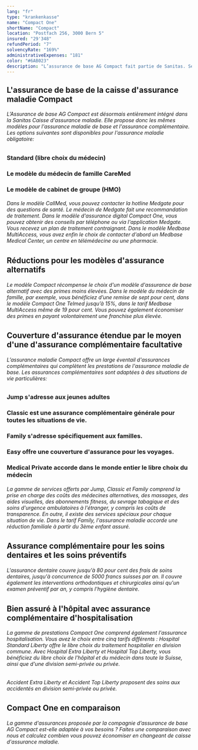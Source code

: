 ```yaml
---
lang: "fr"
type: "krankenkasse"
name: "Compact One"
shortName: "Compact"
location: "Postfach 256, 3000 Bern 5"
insured: "29'348"
refundPeriod: "7"
solvencyRate: "169%"
administrativeExpenses: "181"
color: "#6AB023"
description: "L’assurance de base AG Compact fait partie de Sanitas. Selon l'Office fédéral de la santé publique, quelque 43 000 personnes ont contracté une assurance auprès de la caisse d'assurance maladie. En plus des modèles d'assurance de base obligatoires, Compact propose également diverses assurances complémentaires."
---
```


## L'assurance de base de la caisse d'assurance maladie Compact

###### L’Assurance de base AG Compact est désormais entièrement intégré dans la Sanitas Caisse d'assurance maladie. Elle propose donc les mêmes modèles pour l'assurance maladie de base et l'assurance complémentaire. Les options suivantes sont disponibles pour l'assurance maladie obligatoire:

### Standard (libre choix du médecin)

### Le modèle du médecin de famille CareMed

### Le modèle de cabinet de groupe (HMO)

###### Dans le modèle CallMed, vous pouvez contacter la hotline Medgate pour des questions de santé. Le médecin de Medgate fait une recommandation de traitement. Dans le modèle d'assurance digital Compact One, vous pouvez obtenir des conseils par téléphone ou via l'application Medgate. Vous recevez un plan de traitement contraignant. Dans le modèle Medbase MultiAccess, vous avez enfin le choix de contacter d'abord un Medbase Medical Center, un centre en télémédecine ou une pharmacie.

## Réductions pour les modèles d'assurance alternatifs

###### Le modèle Compact récompense le choix d'un modèle d'assurance de base alternatif avec des primes moins élevées. Dans le modèle du médecin de famille, par exemple, vous bénéficiez d’une remise de sept pour cent, dans le modèle Compact One Telmed jusqu’à 15%, dans le tarif Medbase MultiAccess même de 19 pour cent. Vous pouvez également économiser des primes en payant volontairement une franchise plus élevée.

## Couverture d'assurance étendue par le moyen d'une d'assurance complémentaire facultative

###### L’assurance maladie Compact offre un large éventail d'assurances complémentaires qui complètent les prestations de l'assurance maladie de base. Les assurances complémentaires sont adaptées à des situations de vie particulières:

### Jump s'adresse aux jeunes adultes

### Classic est une assurance complémentaire générale pour toutes les situations de vie.

### Family s'adresse spécifiquement aux familles.

### Easy offre une couverture d'assurance pour les voyages.

### Medical Private accorde dans le monde entier le libre choix du médecin

###### La gamme de services offerts par Jump, Classic et Family comprend la prise en charge des coûts des médecines alternatives, des massages, des aides visuelles, des abonnements fitness, du sevrage tabagique et des soins d'urgence ambulatoires à l'étranger, y compris les coûts de transparence. En outre, il existe des services spéciaux pour chaque situation de vie. Dans le tarif Family, l'assurance maladie accorde une réduction familiale à partir du 3ème enfant assuré.

## Assurance complémentaire pour les soins dentaires et les soins préventifs

###### L'assurance dentaire couvre jusqu'à 80 pour cent des frais de soins dentaires, jusqu'à concurrence de 5000 francs suisses par an. Il couvre également les interventions orthodontiques et chirurgicales ainsi qu'un examen préventif par an, y compris l'hygiène dentaire.

## Bien assuré à l'hôpital avec assurance complémentaire d'hospitalisation

###### La gamme de prestations Compact One comprend également l'assurance hospitalisation. Vous avez le choix entre cinq tarifs différents : Hospital Standard Liberty offre le libre choix du traitement hospitalier en division commune. Avec Hospital Extra Liberty et Hospital Top Liberty, vous bénéficiez du libre choix de l'hôpital et du médecin dans toute la Suisse, ainsi que d'une division semi-privée ou privée.

###### Accident Extra Liberty et Accident Top Liberty proposent des soins aux accidentés en division semi-privée ou privée.

## Compact One en comparaison

###### La gamme d'assurances proposée par la compagnie d’assurance de base AG Compact est-elle adaptée à vos besoins ? Faites une comparaison avec nous et calculez combien vous pouvez économiser en changeant de caisse d'assurance maladie.

